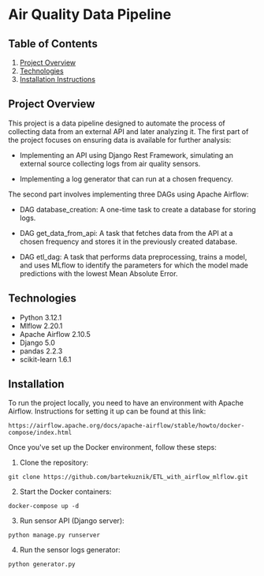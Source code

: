 # Air Quality Data Pipeline

## Table of Contents

1. [Project Overview](#project-overview)
2. [Technologies](#technologies)
3. [Installation Instructions](#installation-instructions)


## Project Overview

This project is a data pipeline designed to automate the process of collecting data from an external API and later analyzing it. The first part of the project focuses on ensuring data is available for further analysis:

- Implementing an API using Django Rest Framework, simulating an external source collecting logs from air quality sensors.

- Implementing a log generator that can run at a chosen frequency.

The second part involves implementing three DAGs using Apache Airflow:

- DAG database_creation: A one-time task to create a database for storing logs.

- DAG get_data_from_api: A task that fetches data from the API at a chosen frequency and stores it in the previously created database.

- DAG etl_dag: A task that performs data preprocessing, trains a model, and uses MLflow to identify the parameters for which the model made predictions with the lowest Mean Absolute Error.

## Technologies

- Python 3.12.1
- Mlflow 2.20.1
- Apache Airflow 2.10.5
- Django 5.0
- pandas 2.2.3
- scikit-learn 1.6.1

## Installation

To run the project locally, you need to have an environment with Apache Airflow. Instructions for setting it up can be found at this link:

```
https://airflow.apache.org/docs/apache-airflow/stable/howto/docker-compose/index.html
```

Once you've set up the Docker environment, follow these steps:

1. Clone the repository:

```
git clone https://github.com/bartekuznik/ETL_with_airflow_mlflow.git
```

2. Start the Docker containers:

```
docker-compose up -d
```

3. Run sensor API (Django server):

```
python manage.py runserver
```

4. Run the sensor logs generator:

```
python generator.py
```


